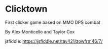 # Clicktown
First clicker game based on MMO DPS combat

By Alex Monticello and Taylor Cox

jsfiddle:
https://jsfiddle.net/tay421/zowfrm46/7/